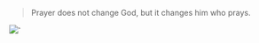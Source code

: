 > Prayer does not change God, but it changes him who prays.

![](https://komarev.com/ghpvc/?username=NOBLES5E)`
